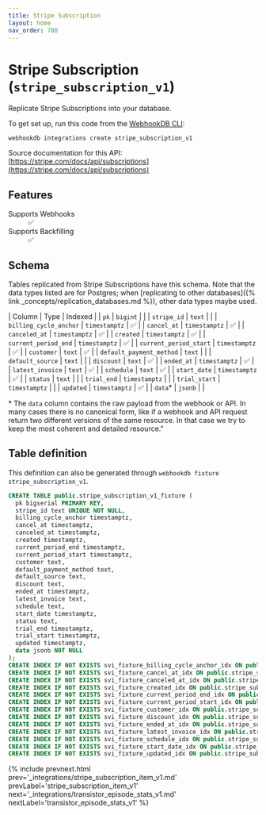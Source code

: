```yaml
---
title: Stripe Subscription
layout: home
nav_order: 780
---
```


# Stripe Subscription (`stripe_subscription_v1`)

Replicate Stripe Subscriptions into your database.

To get set up, run this code from the [WebhookDB CLI](https://webhookdb.com/terminal):
```
webhookdb integrations create stripe_subscription_v1
```

Source documentation for this API: [https://stripe.com/docs/api/subscriptions](https://stripe.com/docs/api/subscriptions)

## Features

<dl>
<dt>Supports Webhooks</dt>
<dd>✅</dd>
<dt>Supports Backfilling</dt>
<dd>✅</dd>

</dl>

## Schema

Tables replicated from Stripe Subscriptions have this schema.
Note that the data types listed are for Postgres;
when [replicating to other databases]({% link _concepts/replication_databases.md %}),
other data types maybe used.

| Column | Type | Indexed |
| `pk` | `bigint` |  |
| `stripe_id` | `text` |  |
| `billing_cycle_anchor` | `timestamptz` | ✅ |
| `cancel_at` | `timestamptz` | ✅ |
| `canceled_at` | `timestamptz` | ✅ |
| `created` | `timestamptz` | ✅ |
| `current_period_end` | `timestamptz` | ✅ |
| `current_period_start` | `timestamptz` | ✅ |
| `customer` | `text` | ✅ |
| `default_payment_method` | `text` |  |
| `default_source` | `text` |  |
| `discount` | `text` | ✅ |
| `ended_at` | `timestamptz` | ✅ |
| `latest_invoice` | `text` | ✅ |
| `schedule` | `text` | ✅ |
| `start_date` | `timestamptz` | ✅ |
| `status` | `text` |  |
| `trial_end` | `timestamptz` |  |
| `trial_start` | `timestamptz` |  |
| `updated` | `timestamptz` | ✅ |
| `data`* | `jsonb` |  |

<span class="fs-3">* The `data` column contains the raw payload from the webhook or API.
In many cases there is no canonical form, like if a webhook and API request return
two different versions of the same resource.
In that case we try to keep the most coherent and detailed resource."</span>

## Table definition

This definition can also be generated through `webhookdb fixture stripe_subscription_v1`.

```sql
CREATE TABLE public.stripe_subscription_v1_fixture (
  pk bigserial PRIMARY KEY,
  stripe_id text UNIQUE NOT NULL,
  billing_cycle_anchor timestamptz,
  cancel_at timestamptz,
  canceled_at timestamptz,
  created timestamptz,
  current_period_end timestamptz,
  current_period_start timestamptz,
  customer text,
  default_payment_method text,
  default_source text,
  discount text,
  ended_at timestamptz,
  latest_invoice text,
  schedule text,
  start_date timestamptz,
  status text,
  trial_end timestamptz,
  trial_start timestamptz,
  updated timestamptz,
  data jsonb NOT NULL
);
CREATE INDEX IF NOT EXISTS svi_fixture_billing_cycle_anchor_idx ON public.stripe_subscription_v1_fixture (billing_cycle_anchor);
CREATE INDEX IF NOT EXISTS svi_fixture_cancel_at_idx ON public.stripe_subscription_v1_fixture (cancel_at);
CREATE INDEX IF NOT EXISTS svi_fixture_canceled_at_idx ON public.stripe_subscription_v1_fixture (canceled_at);
CREATE INDEX IF NOT EXISTS svi_fixture_created_idx ON public.stripe_subscription_v1_fixture (created);
CREATE INDEX IF NOT EXISTS svi_fixture_current_period_end_idx ON public.stripe_subscription_v1_fixture (current_period_end);
CREATE INDEX IF NOT EXISTS svi_fixture_current_period_start_idx ON public.stripe_subscription_v1_fixture (current_period_start);
CREATE INDEX IF NOT EXISTS svi_fixture_customer_idx ON public.stripe_subscription_v1_fixture (customer);
CREATE INDEX IF NOT EXISTS svi_fixture_discount_idx ON public.stripe_subscription_v1_fixture (discount);
CREATE INDEX IF NOT EXISTS svi_fixture_ended_at_idx ON public.stripe_subscription_v1_fixture (ended_at);
CREATE INDEX IF NOT EXISTS svi_fixture_latest_invoice_idx ON public.stripe_subscription_v1_fixture (latest_invoice);
CREATE INDEX IF NOT EXISTS svi_fixture_schedule_idx ON public.stripe_subscription_v1_fixture (schedule);
CREATE INDEX IF NOT EXISTS svi_fixture_start_date_idx ON public.stripe_subscription_v1_fixture (start_date);
CREATE INDEX IF NOT EXISTS svi_fixture_updated_idx ON public.stripe_subscription_v1_fixture (updated);
```

{% include prevnext.html prev='_integrations/stripe_subscription_item_v1.md' prevLabel='stripe_subscription_item_v1' next='_integrations/transistor_episode_stats_v1.md' nextLabel='transistor_episode_stats_v1' %}
